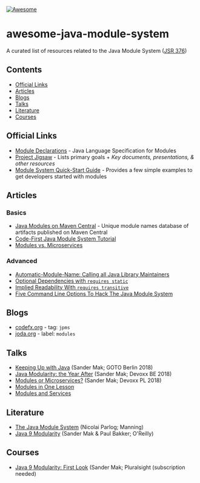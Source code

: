 [![Awesome](https://awesome.re/badge-flat2.svg)](https://awesome.re)

# awesome-java-module-system
A curated list of resources related to the Java Module System ([JSR 376](https://www.jcp.org/en/jsr/detail?id=376))


## Contents

- [Official Links](#official-links)
- [Articles](#articles)
- [Blogs](#blogs)
- [Talks](#talks)
- [Literature](#literature)
- [Courses](#courses)


## Official Links
- [Module Declarations](https://docs.oracle.com/javase/specs/jls/se9/html/jls-7.html#jls-7.7) - Java Language Specification for Modules
- [Project Jigsaw](https://openjdk.java.net/projects/jigsaw) - Lists primary goals + _Key documents, presentations, & other resources_
- [Module System Quick-Start Guide](https://openjdk.java.net/projects/jigsaw/quick-start) - Provides a few simple examples to get developers started with modules


## Articles

### Basics
- [Java Modules on Maven Central](https://github.com/sormuras/modules) - Unique module names database of artifacts published on Maven Central
- [Code-First Java Module System Tutorial](https://blog.codefx.org/java/java-module-system-tutorial/)
- [Modules vs. Microservices](https://www.oreilly.com/ideas/modules-vs-microservices)

### Advanced
- [Automatic-Module-Name: Calling all Java Library Maintainers](http://branchandbound.net/blog/java/2017/12/automatic-module-name/)
- [Optional Dependencies with `requires static`](https://blog.codefx.org/java/module-system-optional-dependencies/)
- [Implied Readability With `requires transitive`](https://blog.codefx.org/java/implied-readability/)
- [Five Command Line Options To Hack The Java Module System](https://blog.codefx.org/java/five-command-line-options-hack-java-module-system/)


## Blogs
- [codefx.org](https://blog.codefx.org/tag/jpms/) - tag: `jpms`
- [joda.org](https://blog.joda.org/search/label/modules) - label: `modules`


## Talks
- [Keeping Up with Java](https://www.youtube.com/watch?v=cF-rUNCOm2c) (Sander Mak; GOTO Berlin 2018)
- [Java Modularity: the Year After](https://www.youtube.com/watch?v=l4Dk7EF-oYc) (Sander Mak; Devoxx BE 2018)
- [Modules or Microservices?](https://www.youtube.com/watch?v=AJW2FAJGgVw) (Sander Mak; Devoxx PL 2018)
- [Modules in One Lesson](https://www.youtube.com/watch?v=MGX-JfMl9-Y)
- [Modules and Services](https://www.youtube.com/watch?v=u8Hbdo-u-88)


## Literature
- [The Java Module System](https://www.manning.com/books/the-java-module-system?a_aid=nipa&a_bid=869915cb) (Nicolai Parlog; Manning)
- [Java 9 Modularity](https://javamodularity.com) (Sander Mak & Paul Bakker; O'Reilly)


## Courses
- [Java 9 Modularity: First Look](https://www.pluralsight.com/courses/java-9-modularity-first-look) (Sander Mak; Pluralsight (subscription needed)

